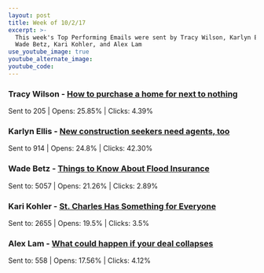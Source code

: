 ```yaml
---
layout: post
title: Week of 10/2/17
excerpt: >-
  This week's Top Performing Emails were sent by Tracy Wilson, Karlyn Ellis,
  Wade Betz, Kari Kohler, and Alex Lam
use_youtube_image: true
youtube_alternate_image:
youtube_code:
---
```



### Tracy Wilson - [How to purchase a home for next to nothing](http://p0.vresp.com/m4kgqe)

Sent to 205 | Opens: 25.85% | Clicks: 4.39%

### Karlyn Ellis - [New construction seekers need agents, too](http://p0.vresp.com/U3ZRO7)

Sent to 914 | Opens: 24.8% | Clicks: 42.30%

### Wade Betz - [Things to Know About Flood Insurance](http://p0.vresp.com/bKMm0G)

Sent to: 5057 | Opens: 21.26% | Clicks: 2.89%

### Kari Kohler - [St. Charles Has Something for Everyone](http://p0.vresp.com/AFiAuu)

Sent to: 2655 | Opens: 19.5% | Clicks: 3.5%

### Alex Lam - [What could happen if your deal collapses](http://p0.vresp.com/gkUHgL)

Sent to: 558 | Opens: 17.56% | Clicks: 4.12%